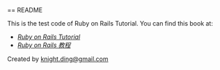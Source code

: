 == README

This is the test code of Ruby on Rails Tutorial.
You can find this book at:
* [*Ruby on Rails Tutorial*](http://railstutorial.org/)
* [*Ruby on Rails 教程*](http://railstutorial-china.org/)


Created by knight.ding@gmail.com


